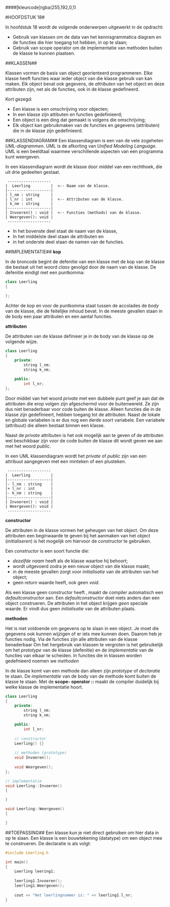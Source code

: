 ####[kleurcode]rgba(255,192,0,1)

#HOOFDSTUK 18#

In hoofdstuk 18 wordt de volgende onderwerpen uitgewerkt in de opdracht:

- Gebruik van klassen om de data  van het kennisgrammatica diagram en de functies die hier toegang tot hebben, in op te slaan;
- Gebruik van scope operator om de implementatie van methoden buiten de klasse te kunnen plaatsen.

##KLASSEN##

Klassen vormen de basis van object georienteerd programmeren. Elke klasse heeft functies waar ieder object van die klasse gebruik van kan maken. Elk object bevat ook gegevens, de *attributen* van het object en deze attributen zijn, net als de functies, ook in de klasse gedefineerd.

Kort gezegd:

* Een klasse is een omschrijving voor objecten;
* In een klasse zijn attibuten en functies gedefinieerd;
* Een object is een ding dat gemaakt is volgens die omschrijving;
* Elk object kan gebruikmaken van de functies en gegevens (attributen) die in de klasse zijn gedefinieerd.

##KLASSENDIAGRAM##
Een klassendiagram is een van de vele zogeheten *UML-diagrammen*. UML is de afkorting van *Unified Modeling Language*. UML is een beeldtaal waarmee verschillende aspecten van een programma  kunt weergeven.

In een klassendiagram wordt de klasse door middel van een rechthoek, die uit drie gedeelten gestaat.

```uml
 -------------------
|  Leerling         |  <-- Naam van de klasse.
|-------------------|
| l_nm : string     |
| l_nr : int        |  <-- Attributen van de klasse.
| k_nm : string     |
|-------------------|
| Invoeren() : void |  <-- Functies (methods) van de klasse.
| Weergeven(): void |
 -------------------
```

* In het bovenste deel staat de naam van de klasse,
* In het middelste deel staan de attributen en
* in het onderste deel staan de namen van de functies.

##IMPLEMENTATIE##
**kop**

In de broncode begint de defenitie van een klasse met de kop van de klasse die bestaat uit het woord *class* gevolgd door de naam van de klasse. De defenitie eindigt met een puntkomma:

```c++
class Leerling
{

};
```
Achter de kop en voor de puntkomma staat tussen de accolades de *body* van de klasse, die de feitelijke inhoud bevat. In de meeste gevallen staan in de body een paar attributen en een aantal functies.

**attributen**

De attributen van de klasse definieer je in de body van de klasse op de volgende wijze.

```c++
class Leerling
{
	private:
		string l_nm;
		string k_nm;

	public:
		int l_nr;
};
```

Door middel van het woord *private* met een dubbele punt geef je aan dat de attributen die erop volgen zijn afgeschermd voor de buitenwereld. Ze zijn dus niet benaderbaar voor code buiten de klasse.
Alleen functies die in de klasse zijn gedefinieert, hebben toegang tot de attributen. 
Naast de lokale en globale variabelen is er dus nog een derde soort variabele. Een variabele (attribuut) die alleen bestaat binnen een klasse.

Naast de *private* attributen is het ook mogelijk aan te geven of de attributen wel beschikbaar zijn voor de code buiten de klasse dit wordt geven we aan met het woord *public*.

In een UML klassendiagram wordt het *private* of *public* zijn van een attribuut aangegeven met een minteken of een plusteken.

```uml
 -------------------
|  Leerling         |
|-------------------|
|- l_nm : string    |
|+ l_nr : int       |
|- k_nm : string    |
|-------------------|
| Invoeren() : void |
| Weergeven(): void |
 -------------------
```

**constructor**

De attributen in de klasse vormen het geheugen van het object. Om deze attributen een beginwaarde te geven bij het aanmaken van het object (*initialiseren*) is het mogelijk om hiervoor de *constructor* te gebruiken.

Een *constructor* is een soort functie die:

* *dezelfde naam* heeft als de klasse waartoe hij behoort;
* wordt uitgevoerd zodra je een *nieuw* object van die klasse maakt;
* in de meeste gevallen zorgt voor *initialisatie* van de attributen van het object;
* geen *return* waarde heeft, ook geen *void*.

Als een klasse geen constructor heeft , maakt de compiler automatisch een *defaultconstructor* aan. Een *defaultconstructor* doet niets anders dan een object construeren. De attributen in het object krijgen *geen* speciale waarde. Er vindt dus geen *initialisatie* van de attributen plaats.

**methoden**

Het is niet voldoende om gegevens op te slaan in een object. Je moet die gegevens ook kunnen wijzigen of er iets mee kunnen doen. Daarom heb je functies nodig. Via de functies zijn alle attributen van de klasse benaderbaar 
Om het hergebruik van klassen te vergroten is het gebruikelijk  om het *prototype* van de klasse (defenitie) en de *implementatie* van de functies van elkaar te scheiden.
In functies die in klassen worden gedefnieerd noemen we *methoden*

In de klasse komt van een methode dan alleen zijn *prototype* of *declaratie* te staan. De *implementatie* van de body van de methode komt buiten de klasse te staan. 
Met de **scope- operator ::** maakt de compiler  duidelijk bij welke klasse de implementatie hoort.

```c++
class Leerling
{
	private:
		string l_nm;
		string k_nm;

	public:
		int l_nr;
	
	// constructor
	Leerling() {}
	
	// methoden (prototype)
	void Invoeren();
	
	void Weergeven();
};

// implementatie
void Leerling::Invoeren()
{

}

void Leerling::Weergeven()
{

}
```

##TOEPASSING##
Een klasse kun je niet direct gebruiken om hier data in op te slaan. Een klasse is een bouwtekening (datatype) om een object mee te construeren. De declaratie is als volgt:

```c++
#include Leerling.h

int main()
{
	Leerling leering1;
	
	leerling1.Invoeren();
	leerling1.Weergeven();
	
	cout << "Het leerlingnummer is: " << leerling1.l_nr;
}
```